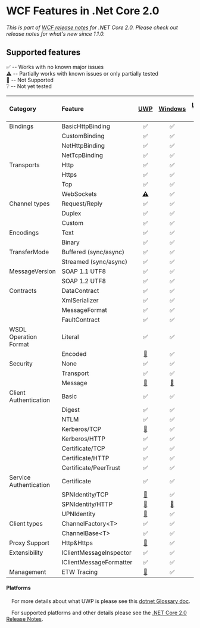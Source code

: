 WCF Features in .Net Core 2.0
======================================================
*This is part of [WCF release notes](https://github.com/dotnet/wcf/releases/tag/v2.0) for .NET Core 2.0. Please check out release notes for what's new since 1.1.0.*

Supported features
------------
:white_check_mark: -- Works with no known major issues  
:warning: --  Partially works with known issues or only partially tested  
:no_entry_sign: -- Not Supported  
:grey_question: -- Not yet tested

| Category     |  Feature              |   [UWP](#platforms)                       |  [Windows](#platforms)       |   [Linux OSs](#platforms)        |   [Mac OS X](#platforms)  |
| :-------     | :--------             | :------------:                      | :-------:                          |  :------:                                  |   :-----:                           |
|Bindings      |BasicHttpBinding       |:white_check_mark:                   |:white_check_mark:                  |:white_check_mark:                          | :white_check_mark:                  |
|              |CustomBinding          |:white_check_mark:                   |:white_check_mark:                  |:white_check_mark:                          | :white_check_mark:                  |
|              |NetHttpBinding         |:white_check_mark:                   |:white_check_mark:                  |:white_check_mark:                          | :white_check_mark:                  |
|              |NetTcpBinding          |:white_check_mark:                   |:white_check_mark:                  |:white_check_mark:                          | :white_check_mark:    |
|Transports    |Http                   |:white_check_mark:                   |:white_check_mark:                  |:white_check_mark:                         | :white_check_mark:                  |
|              |Https                  |:white_check_mark:                   |:white_check_mark:                  |:white_check_mark:                         | :white_check_mark:           |
|              |Tcp                    |:white_check_mark:                   |:white_check_mark:                  |:white_check_mark:                         | :white_check_mark:          |
|              |WebSockets             |[:warning:](https://github.com/dotnet/wcf/releases/tag/v2.0)           |:white_check_mark:                  |:white_check_mark:           | :white_check_mark:    |
|Channel types |Request/Reply          |:white_check_mark:                   |:white_check_mark:                  |:white_check_mark:                         | :white_check_mark:                  |
|              |Duplex                 |:white_check_mark:                   |:white_check_mark:                  |:white_check_mark:                         | :white_check_mark:                  |
|              |Custom                 |:white_check_mark:                   |:white_check_mark:                  |:white_check_mark:                         | :white_check_mark:                  |
|Encodings     |Text                   |:white_check_mark:                   |:white_check_mark:                  |:white_check_mark:                         | :white_check_mark:                  |
|              |Binary                 |:white_check_mark:                   |:white_check_mark:                  |:white_check_mark:                         | :white_check_mark:                  |
|TransferMode  |Buffered (sync/async)  |:white_check_mark:                   |:white_check_mark:                  |:white_check_mark:                         | :white_check_mark:                  |
|              |Streamed (sync/async)  |:white_check_mark:                   |:white_check_mark:                  |:white_check_mark:                         | :white_check_mark:           |
|MessageVersion|SOAP 1.1 UTF8          |:white_check_mark:                   |:white_check_mark:                  |:white_check_mark:                         | :white_check_mark:                  |
|              |SOAP 1.2 UTF8          |:white_check_mark:                   |:white_check_mark:                  |:white_check_mark:                         | :white_check_mark:                  |
|Contracts     |DataContract           |:white_check_mark:                   |:white_check_mark:                  |:white_check_mark:                         | :white_check_mark:                  |
|              |XmlSerializer          |:white_check_mark:                   |:white_check_mark:                  |:white_check_mark:                         | :white_check_mark:                  |
|              |MessageFormat          |:white_check_mark:                   |:white_check_mark:                  |:white_check_mark:                         | :white_check_mark:                  |
|              |FaultContract          |:white_check_mark:                   |:white_check_mark:                  |:white_check_mark:                         | :white_check_mark:                  |
|WSDL Operation Format     |Literal           |:white_check_mark:                   |:white_check_mark:                  |:white_check_mark:                         | :white_check_mark:                  |
|              |Encoded          |[:no_entry_sign:](https://github.com/dotnet/wcf/releases/tag/v2.0)                   |:white_check_mark:                  |:white_check_mark:                         | :white_check_mark:                  |
|Security      |None                   |:white_check_mark:                   |:white_check_mark:                  |:white_check_mark:                         | :white_check_mark:                  |
|              |Transport              |:white_check_mark:                   |:white_check_mark:                  |:white_check_mark:                         | :white_check_mark:                  |
|              |Message                |[:no_entry_sign:](https://github.com/dotnet/wcf/releases/tag/v2.0)     |[:no_entry_sign:](https://github.com/dotnet/wcf/releases/tag/v2.0)    |[:no_entry_sign:](https://github.com/dotnet/wcf/releases/tag/v2.0)           | [:no_entry_sign:](https://github.com/dotnet/wcf/releases/tag/v2.0)    |
|Client Authentication|Basic           |:white_check_mark:                   |:white_check_mark:                  |:white_check_mark:                         | :white_check_mark:                  |
|              |Digest                 |:white_check_mark:                   |:white_check_mark:                  |:white_check_mark:                         | :grey_question:|
|              |NTLM                   |:white_check_mark:                   |:white_check_mark:                  |[:no_entry_sign:](https://github.com/dotnet/wcf/releases/tag/v2.0)           | [:no_entry_sign:](https://github.com/dotnet/wcf/releases/tag/v2.0)    |
|              |Kerberos/TCP           |[:no_entry_sign:](https://github.com/dotnet/wcf/releases/tag/v2.0)     |:white_check_mark:                  |:white_check_mark:                         | :white_check_mark:                  |
|              |Kerberos/HTTP          |:white_check_mark:                   |:white_check_mark:                  |:white_check_mark:           | :white_check_mark:    |
|              |Certificate/TCP       |:white_check_mark:                   |:white_check_mark:                  |:white_check_mark:                         | :white_check_mark:                  |
|              |Certificate/HTTP      |:white_check_mark:                   |:white_check_mark:                  |:white_check_mark:                         | :white_check_mark:                      |:white_check_mark: 
|              |Certificate/PeerTrust      |:white_check_mark:                   |:white_check_mark:                  |:white_check_mark:                         | :grey_question:                     |
|Service Authentication|Certificate    |:white_check_mark:                   |:white_check_mark:                  |:white_check_mark:                         | :white_check_mark:                  |
|              |SPNIdentity/TCP    |[:no_entry_sign:](https://github.com/dotnet/wcf/releases/tag/v2.0)          |:white_check_mark:          |:white_check_mark:                  | :white_check_mark:          |
|              |SPNIdentity/HTTP    |[:no_entry_sign:](https://github.com/dotnet/wcf/releases/tag/v2.0)          |[:no_entry_sign:](https://github.com/dotnet/wcf/releases/tag/v2.0)          |[:no_entry_sign:](https://github.com/dotnet/wcf/releases/tag/v2.0)                  | [:no_entry_sign:](https://github.com/dotnet/wcf/releases/tag/v2.0)          |
|              |UPNIdentity    |[:no_entry_sign:](https://github.com/dotnet/wcf/releases/tag/v2.0)          |:white_check_mark:          |[:warning:](https://github.com/dotnet/wcf/releases/tag/v2.0)                   | [:warning:](https://github.com/dotnet/wcf/releases/tag/v2.0)          |
|Client types  |ChannelFactory\<T\>    |:white_check_mark:                   |:white_check_mark:                  |:white_check_mark:                         | :white_check_mark:                  |
|              |ChannelBase\<T\>       |:white_check_mark:                   |:white_check_mark:                  |:white_check_mark:                         | :white_check_mark:                  |
|Proxy Support  |Http&Https    |[:no_entry_sign:](https://github.com/dotnet/wcf/releases/tag/v2.0)                   |:white_check_mark:                  |[:no_entry_sign:](https://github.com/dotnet/wcf/releases/tag/v2.0)                         | [:no_entry_sign:](https://github.com/dotnet/wcf/releases/tag/v2.0)                  |
|Extensibility |IClientMessageInspector|:white_check_mark:                   |:white_check_mark:                  |:white_check_mark:                         | :white_check_mark:                  |
|              |IClientMessageFormatter|:white_check_mark:                   |:white_check_mark:                  |:white_check_mark:                         | :white_check_mark:                  |
|Management    |ETW Tracing            |[:no_entry_sign:](https://github.com/dotnet/wcf/releases/tag/v2.0)      |:white_check_mark:                  |:white_check_mark:          |:white_check_mark:     |          


#### Platforms
&ensp;&ensp;For more details about what UWP is please see this [dotnet Glossary doc](https://github.com/dotnet/corefx/blob/master/Documentation/project-docs/glossary.md).

&ensp;&ensp;For supported platforms and other details please see the [.NET Core 2.0 Release Notes](https://github.com/dotnet/core/blob/master/release-notes/2.0/2.0.md).
